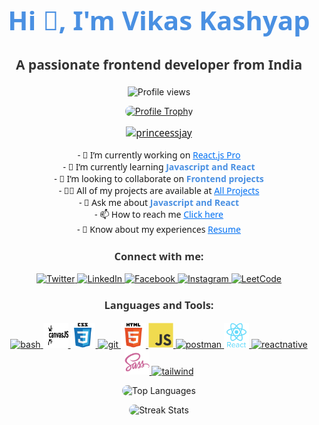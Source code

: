 <h1 align="center" style="font-family: 'Segoe UI', Tahoma, Geneva, Verdana, sans-serif; font-size: 3em; color: #4a90e2;">
    Hi 👋, I'm Vikas Kashyap
</h1>
<h3 align="center" style="font-family: 'Segoe UI', Tahoma, Geneva, Verdana, sans-serif; font-size: 1.5em; color: #333;">
    A passionate frontend developer from India
</h3>

<p align="center">
    <img src="https://komarev.com/ghpvc/?username=princeessjay&label=Profile%20views&color=0e75b6&style=flat" alt="Profile views" />
</p>

<p align="center">
    <a href="https://github.com/ryo-ma/github-profile-trophy">
        <img src="https://github-profile-trophy.vercel.app/?username=princeessjay" alt="Profile Trophy" style="border-radius: 10px;"/>
    </a>
</p>

<p align="center" style="font-family: 'Segoe UI', Tahoma, Geneva, Verdana, sans-serif; font-size: 1.1em;">
    <a href="https://twitter.com/princeessjay" target="_blank">
        <img src="https://img.shields.io/twitter/follow/princeessjay?logo=twitter&style=for-the-badge" alt="princeessjay" />
    </a>
</p>

<p align="center" style="font-family: 'Segoe UI', Tahoma, Geneva, Verdana, sans-serif;">
    - 🔭 I’m currently working on <a href="https://github.com/princeessjay/React.js-Pro.git" target="_blank" style="color: #0070f3;">React.js Pro</a><br>
    - 🌱 I’m currently learning <strong style="color: #4a90e2;">Javascript and React</strong><br>
    - 👯 I’m looking to collaborate on <strong style="color: #4a90e2;">Frontend projects</strong><br>
    - 👨‍💻 All of my projects are available at <a href="https://github.com/princeessjay?tab=repositories" target="_blank" style="color: #0070f3;">All Projects</a><br>
    - 💬 Ask me about <strong style="color: #4a90e2;">Javascript and React</strong><br>
    - 📫 How to reach me <a href="mailto:vikaskashyaprock@gmail.com" style="color: #0070f3;">Click here</a><br>
    - 📄 Know about my experiences <a href="https://github.com/vikas-kashyap97/princeessjay/blob/main/Vikas%20Kashyap%20Frontend%201Yrs.pdf" target="_blank" style="color: #0070f3;">Resume</a><br>
</p>

<h3 align="center" style="font-family: 'Segoe UI', Tahoma, Geneva, Verdana, sans-serif; color: #333;">Connect with me:</h3>
<p align="center">
    <a href="https://x.com/princeessjay" target="_blank">
        <img src="https://cdn.icon-icons.com/icons2/4029/PNG/96/twitter_x_new_logo_x_round_circle_blue_icon_256074.png" height="30" width="40" alt="Twitter" />
    </a>
    <a href="https://linkedin.com/in/www.linkedin.com/in/vikas-kashyap8542" target="_blank">
        <img src="https://cdn.icon-icons.com/icons2/805/PNG/96/linkedin_icon-icons.com_65929.png" height="30" width="40" alt="LinkedIn" />
    </a>
    <a href="https://fb.com/vikas%20kashyap" target="_blank">
        <img src="https://cdn.icon-icons.com/icons2/2429/PNG/96/facebook_logo_icon_147291.png" height="30" width="40" alt="Facebook" />
    </a>
    <a href="https://instagram.com/princeessjay" target="_blank">
        <img src="https://cdn.icon-icons.com/icons2/1211/PNG/96/1491580635-yumminkysocialmedia26_83102.png" height="30" width="40" alt="Instagram" />
    </a>
    <a href="https://www.leetcode.com/princeessjay" target="_blank">
        <img src="https://cdn.icon-icons.com/icons2/2389/PNG/96/leetcode_logo_icon_145113.png" height="30" width="40" alt="LeetCode" />
    </a>
</p>

<h3 align="center" style="font-family: 'Segoe UI', Tahoma, Geneva, Verdana, sans-serif; color: #333;">Languages and Tools:</h3>
<p align="center">
    <a href="https://www.gnu.org/software/bash/" target="_blank" rel="noreferrer">
        <img src="https://www.vectorlogo.zone/logos/gnu_bash/gnu_bash-icon.svg" alt="bash" width="40" height="40" style="transition: transform 0.3s;"/>
    </a>
    <a href="https://canvasjs.com" target="_blank" rel="noreferrer">
        <img src="https://raw.githubusercontent.com/Hardik0307/Hardik0307/master/assets/canvasjs-charts.svg" alt="canvasjs" width="40" height="40" style="transition: transform 0.3s;"/>
    </a>
    <a href="https://www.w3schools.com/css/" target="_blank" rel="noreferrer">
        <img src="https://raw.githubusercontent.com/devicons/devicon/master/icons/css3/css3-original-wordmark.svg" alt="css3" width="40" height="40" style="transition: transform 0.3s;"/>
    </a>
    <a href="https://git-scm.com/" target="_blank" rel="noreferrer">
        <img src="https://www.vectorlogo.zone/logos/git-scm/git-scm-icon.svg" alt="git" width="40" height="40" style="transition: transform 0.3s;"/>
    </a>
    <a href="https://www.w3.org/html/" target="_blank" rel="noreferrer">
        <img src="https://raw.githubusercontent.com/devicons/devicon/master/icons/html5/html5-original-wordmark.svg" alt="html5" width="40" height="40" style="transition: transform 0.3s;"/>
    </a>
    <a href="https://developer.mozilla.org/en-US/docs/Web/JavaScript" target="_blank" rel="noreferrer">
        <img src="https://raw.githubusercontent.com/devicons/devicon/master/icons/javascript/javascript-original.svg" alt="javascript" width="40" height="40" style="transition: transform 0.3s;"/>
    </a>
    <a href="https://postman.com" target="_blank" rel="noreferrer">
        <img src="https://www.vectorlogo.zone/logos/getpostman/getpostman-icon.svg" alt="postman" width="40" height="40" style="transition: transform 0.3s;"/>
    </a>
    <a href="https://reactjs.org/" target="_blank" rel="noreferrer">
        <img src="https://raw.githubusercontent.com/devicons/devicon/master/icons/react/react-original-wordmark.svg" alt="react" width="40" height="40" style="transition: transform 0.3s;"/>
    </a>
    <a href="https://reactnative.dev/" target="_blank" rel="noreferrer">
        <img src="https://reactnative.dev/img/header_logo.svg" alt="reactnative" width="40" height="40" style="transition: transform 0.3s;"/>
    </a>
    <a href="https://sass-lang.com" target="_blank" rel="noreferrer">
        <img src="https://raw.githubusercontent.com/devicons/devicon/master/icons/sass/sass-original.svg" alt="sass" width="40" height="40" style="transition: transform 0.3s;"/>
    </a>
    <a href="https://tailwindcss.com/" target="_blank" rel="noreferrer">
        <img src="https://www.vectorlogo.zone/logos/tailwindcss/tailwindcss-icon.svg" alt="tailwind" width="40" height="40" style="transition: transform 0.3s;"/>
    </a>
</p>

<p align="center">
    <img src="https://github-readme-stats.vercel.app/api/top-langs?username=princeessjay&show_icons=true&locale=en&layout=compact" alt="Top Languages" style="border-radius: 10px;"/>
</p>

<p align="center">
    <img src="https://github-readme-streak-stats.herokuapp.com/?user=princeessjay&" alt="Streak Stats" style="border-radius: 10px;"/>
</p>
